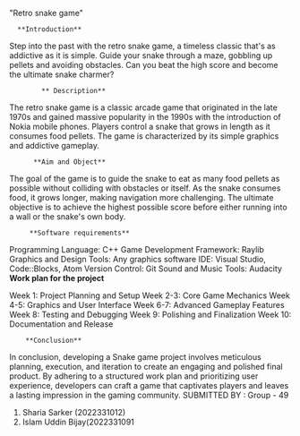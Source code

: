 "Retro snake game"

      **Introduction**
 Step into the past with the retro snake game, a timeless classic that's 
as addictive as it is simple. Guide your snake through a maze, gobbling 
up pellets and avoiding obstacles. Can you beat the high score and 
become the ultimate snake charmer?

            ** Description**
 The retro snake game is a classic arcade game that originated in the 
late 1970s and gained massive popularity in the 1990s with the 
introduction of Nokia mobile phones. Players control a snake that 
grows in length as it consumes food pellets. The game is 
characterized by its simple graphics and addictive gameplay.

          **Aim and Object**
 The goal of the game is to guide the snake to eat as many food pellets as 
possible without colliding with obstacles or itself. As the snake consumes 
food, it grows longer, making navigation more challenging. The ultimate 
objective is to achieve the highest possible score before either running into a 
wall or the snake's own body.

         **Software requirements**
 Programming Language: C++
 Game Development Framework: Raylib
 Graphics and Design Tools: Any graphics software
 IDE: Visual Studio, Code::Blocks, Atom
 Version Control: Git
 Sound and Music Tools: Audacity
      **Work plan for the project**
      
 Week 1: Project Planning and Setup
 Week 2-3: Core Game Mechanics
 Week 4-5: Graphics and User Interface
 Week 6-7: Advanced Gameplay Features
 Week 8: Testing and Debugging
 Week 9: Polishing and Finalization
 Week 10: Documentation and Release
 
        **Conclusion**
 In conclusion, developing a Snake game project involves 
meticulous planning, execution, and iteration to create an 
engaging and polished final product. By adhering to a 
structured work plan and prioritizing user experience, 
developers can craft a game that captivates players and 
leaves a lasting impression in the gaming community.
 SUBMITTED BY : Group - 49
 1. Sharia Sarker (2022331012)
 2. Islam Uddin Bijay(2022331091
